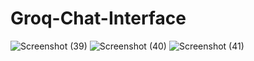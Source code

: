 # Groq-Chat-Interface

![Screenshot (39)](https://github.com/santhoshmlops/Groq-Chat-Interface/assets/133121635/ad00ec00-a0ee-4d46-98a4-2a380645ba6a)
![Screenshot (40)](https://github.com/santhoshmlops/Groq-Chat-Interface/assets/133121635/5c05761a-2e74-4b82-80c6-2c4a57e1ac1a)
![Screenshot (41)](https://github.com/santhoshmlops/Groq-Chat-Interface/assets/133121635/7a6ecaa1-e221-4bdb-b881-290f04b6dbb3)
